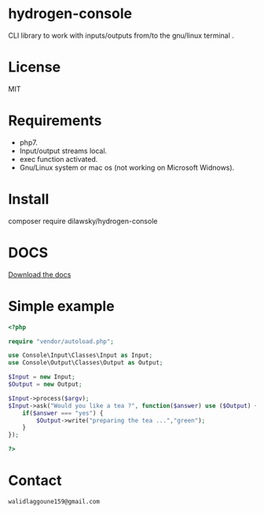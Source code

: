 # hydrogen-console
CLI library to work with inputs/outputs from/to the gnu/linux terminal .
# License 
MIT
# Requirements
- php7.
- Input/output streams local.
- exec function activated.
- Gnu/Linux system or mac os (not working on Microsoft Widnows). 

# Install 
composer require dilawsky/hydrogen-console
# DOCS 
[Download the docs](https://drive.google.com/open?id=0B_qWn_IYeBMxLUk2RHZvWUlWdzg)
# Simple example
```php
<?php 

require "vendor/autoload.php";

use Console\Input\Classes\Input as Input;
use Console\Output\Classes\Output as Output;

$Input = new Input;
$Output = new Output;

$Input->process($argv);
$Input->ask("Would you like a tea ?", function($answer) use ($Output) {
	if($answer === "yes") {
		$Output->write("preparing the tea ...","green");
	}
});

?>
```
# Contact
`walidlaggoune159@gmail.com`
